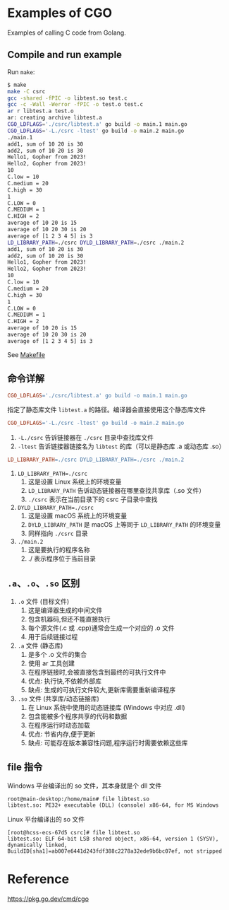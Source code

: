# Examples of CGO
Examples of calling C code from Golang.

## Compile and run example
Run `make`:
```bash
$ make
make -C csrc
gcc -shared -fPIC -o libtest.so test.c
gcc -c -Wall -Werror -fPIC -o test.o test.c
ar r libtest.a test.o
ar: creating archive libtest.a
CGO_LDFLAGS='./csrc/libtest.a' go build -o main.1 main.go
CGO_LDFLAGS='-L./csrc -ltest' go build -o main.2 main.go
./main.1
add1, sum of 10 20 is 30
add2, sum of 10 20 is 30
Hello1, Gopher from 2023!
Hello2, Gopher from 2023!
10
C.low = 10
C.medium = 20
C.high = 30
1
C.LOW = 0
C.MEDIUM = 1
C.HIGH = 2
average of 10 20 is 15
average of 10 20 30 is 20
average of [1 2 3 4 5] is 3
LD_LIBRARY_PATH=./csrc DYLD_LIBRARY_PATH=./csrc ./main.2
add1, sum of 10 20 is 30
add2, sum of 10 20 is 30
Hello1, Gopher from 2023!
Hello2, Gopher from 2023!
10
C.low = 10
C.medium = 20
C.high = 30
1
C.LOW = 0
C.MEDIUM = 1
C.HIGH = 2
average of 10 20 is 15
average of 10 20 30 is 20
average of [1 2 3 4 5] is 3
```

See [Makefile](Makefile)

## 命令详解
```makefile
CGO_LDFLAGS='./csrc/libtest.a' go build -o main.1 main.go
```
指定了静态库文件 `libtest.a` 的路径。编译器会直接使用这个静态库文件


```makefile
CGO_LDFLAGS='-L./csrc -ltest' go build -o main.2 main.go
```
1. `-L./csrc` 告诉链接器在 `./csrc` 目录中查找库文件
2. `-ltest` 告诉链接器链接名为 `libtest` 的库（可以是静态库 .a 或动态库 .so）

```makefile
LD_LIBRARY_PATH=./csrc DYLD_LIBRARY_PATH=./csrc ./main.2
```
1. `LD_LIBRARY_PATH=./csrc`
   1. 这是设置 Linux 系统上的环境变量 
   2. `LD_LIBRARY_PATH` 告诉动态链接器在哪里查找共享库（.so 文件） 
   3. `./csrc` 表示在当前目录下的 csrc 子目录中查找
2. `DYLD_LIBRARY_PATH=./csrc`
   1. 这是设置 macOS 系统上的环境变量 
   2. `DYLD_LIBRARY_PATH` 是 macOS 上等同于 `LD_LIBRARY_PATH` 的环境变量 
   3. 同样指向 `./csrc` 目录
3. `./main.2`
   1. 这是要执行的程序名称 
   2. ./ 表示程序位于当前目录

## `.a`、`.o`、`.so` 区别
1. `.o` 文件 (目标文件)
   1. 这是编译器生成的中间文件 
   2. 包含机器码,但还不能直接执行 
   3. 每个源文件(.c 或 .cpp)通常会生成一个对应的 .o 文件 
   4. 用于后续链接过程 
2. `.a` 文件 (静态库)
   1. 是多个 .o 文件的集合 
   2. 使用 ar 工具创建 
   3. 在程序链接时,会被直接包含到最终的可执行文件中 
   4. 优点: 执行快,不依赖外部库 
   5. 缺点: 生成的可执行文件较大,更新库需要重新编译程序
3. `.so` 文件 (共享库/动态链接库)
   1. 在 Linux 系统中使用的动态链接库 (Windows 中对应 .dll)
   2. 包含能被多个程序共享的代码和数据 
   3. 在程序运行时动态加载 
   4. 优点: 节省内存,便于更新 
   5. 缺点: 可能存在版本兼容性问题,程序运行时需要依赖这些库

## file 指令
Windows 平台编译出的 so 文件，其本身就是个 dll 文件
```shell
root@main-desktop:/home/main# file libtest.so 
libtest.so: PE32+ executable (DLL) (console) x86-64, for MS Windows
```

Linux 平台编译出的 so 文件
```shell
[root@hcss-ecs-67d5 csrc]# file libtest.so 
libtest.so: ELF 64-bit LSB shared object, x86-64, version 1 (SYSV), dynamically linked, BuildID[sha1]=ab007e6441d243fdf388c2278a32ede9b6bc07ef, not stripped
```

# Reference
https://pkg.go.dev/cmd/cgo
